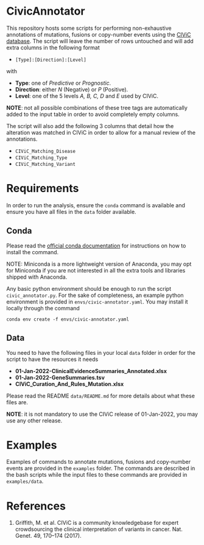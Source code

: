 # CivicAnnotator

This repository hosts some scripts for performing non-exhaustive annotations of mutations, fusions or copy-number events
using the [CIViC database](https://civicdb.org/home). The script will leave the number of rows untouched and will add
extra columns in the following format

- `[Type]:[Direction]:[Level]`

with

- **Type**: one of *Predictive* or *Prognostic*.
- **Direction**: either *N* (Negative) or *P* (Positive).
- **Level**: one of the 5 levels *A, B, C, D* and *E* used by CIViC.

**NOTE**: not all possible combinations of these tree tags are automatically added to the input table in order to avoid
completely empty columns.

The script will also add the following 3 columns that detail how the alteration was matched in CIViC in order to
allow for a manual review of the annotations.

- `CIViC_Matching_Disease`
- `CIViC_Matching_Type`
- `CIViC_Matching_Variant`

# Requirements

In order to run the analysis, ensure the `conda` command is available and ensure you have all files in the `data` folder
available.

## Conda

Please read the [official conda
documentation](https://docs.conda.io/projects/conda/en/latest/user-guide/install/index.html) for instructions on how to
install the command. 

NOTE: Miniconda is a more lightweight version of Anaconda, you may opt for Miniconda if you are not interested in all the
extra tools and libraries shipped with Anaconda.

Any basic python environment should be enough to run the script `civic_annotator.py`. For the sake of completeness, an
example python environment is provided in `envs/civic-annotator.yaml`. You may install it locally through the command

```
conda env create -f envs/civic-annotator.yaml
```

## Data

You need to have the following files in your local `data` folder in order for the script to have the resources it needs

- **01-Jan-2022-ClinicalEvidenceSummaries_Annotated.xlsx**
- **01-Jan-2022-GeneSummaries.tsv**
- **CIViC_Curation_And_Rules_Mutation.xlsx**

Please read the README `data/README.md` for more details about what these files are.

**NOTE**: it is not mandatory to use the CIViC release of 01-Jan-2022, you may use any other release.

# Examples

Examples of commands to annotate mutations, fusions and copy-number events are provided in the `examples` folder. The
commands are described in the bash scripts while the input files to these commands are provided in `examples/data`.

# References

1.	Griffith, M. et al. CIViC is a community knowledgebase for expert crowdsourcing the clinical interpretation of
variants in cancer. Nat. Genet. 49, 170–174 (2017).
